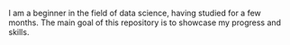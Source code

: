 I am a beginner in the field of data science, having studied for a few months. The main goal of this repository is to showcase my progress and skills.
